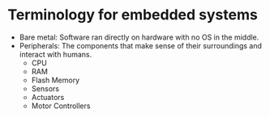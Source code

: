 Terminology for embedded systems
===
* Bare metal: Software ran directly on hardware with no OS in the middle.
* Peripherals: The components that make sense of their surroundings and interact with humans. 
    * CPU
    * RAM 
    * Flash Memory
    * Sensors
    * Actuators
    * Motor Controllers


